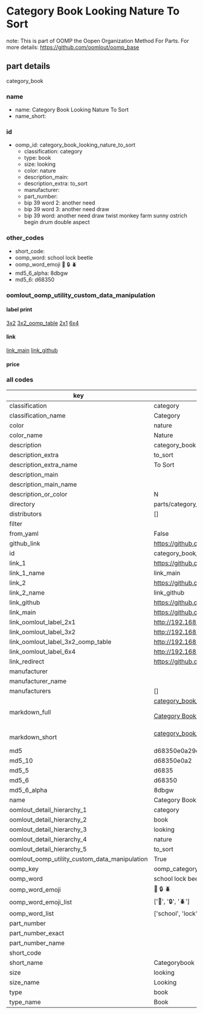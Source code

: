 # Category Book Looking Nature To Sort  

note: This is part of OOMP the Oopen Organization Method For Parts. For more details: https://github.com/oomlout/oomp_base

##  part details
  



category_book



### name
* name: Category Book Looking Nature To Sort
* name_short: 
### id
* oomp_id: category_book_looking_nature_to_sort
  * classification: category
  * type: book
  * size: looking
  * color: nature
  * description_main: 
  * description_extra: to_sort
  * manufacturer: 
  * part_number: 
  * bip 39 word 2: another need
  * bip 39 word 3: another need draw
  * bip 39 word: another need draw twist monkey farm sunny ostrich begin drum double aspect

### other_codes
* short_code: 
* oomp_word: school lock beetle
* oomp_word_emoji :school: :lock: :beetle:
* md5_6_alpha: 8dbgw
* md5_6: d68350






### oomlout_oomp_utility_custom_data_manipulation
#### label print
[3x2](http://192.168.1.245:1112/?label=oomp%208dbgw)
[3x2_oomp_table](http://192.168.1.108:1112/?label=oomp%208dbgw)
[2x1](http://192.168.1.242:1112/?label=oomp%208dbgw)
[6x4](http://192.168.1.55:1112/?label=oomp%208dbgw)    

#### link

[link_main](https://github.com/oomlout/oomlout_oomp_version_1_messy/tree/main/parts/category_book_looking_nature_to_sort) [link_github](https://github.com/oomlout/oomlout_oomp_version_1_messy/tree/main/parts/category_book_looking_nature_to_sort)                             

#### price







### all codes 
| key | value |  
| --- | --- |  
| classification | category |  
| classification_name | Category |  
| color | nature |  
| color_name | Nature |  
| description | category_book |  
| description_extra | to_sort |  
| description_extra_name | To Sort |  
| description_main |  |  
| description_main_name |  |  
| description_or_color | N  |  
| directory | parts/category_book_looking_nature_to_sort |  
| distributors | [] |  
| filter |  |  
| from_yaml | False |  
| github_link | https://github.com/oomlout/oomlout_oomp_part_src/tree/main/parts/category_book_looking_nature_to_sort |  
| id | category_book_looking_nature_to_sort |  
| link_1 | https://github.com/oomlout/oomlout_oomp_version_1_messy/tree/main/parts/category_book_looking_nature_to_sort |  
| link_1_name | link_main |  
| link_2 | https://github.com/oomlout/oomlout_oomp_version_1_messy/tree/main/parts/category_book_looking_nature_to_sort |  
| link_2_name | link_github |  
| link_github | https://github.com/oomlout/oomlout_oomp_version_1_messy/tree/main/parts/category_book_looking_nature_to_sort |  
| link_main | https://github.com/oomlout/oomlout_oomp_version_1_messy/tree/main/parts/category_book_looking_nature_to_sort |  
| link_oomlout_label_2x1 | http://192.168.1.242:1112/?label=oomp%208dbgw |  
| link_oomlout_label_3x2 | http://192.168.1.245:1112/?label=oomp%208dbgw |  
| link_oomlout_label_3x2_oomp_table | http://192.168.1.108:1112/?label=oomp%208dbgw |  
| link_oomlout_label_6x4 | http://192.168.1.55:1112/?label=oomp%208dbgw |  
| link_redirect | https://github.com/oomlout/oomlout_oomp_version_1_messy/tree/main/parts/category_book_looking_nature_to_sort |  
| manufacturer |  |  
| manufacturer_name |  |  
| manufacturers | [] |  
| markdown_full | [category_book_looking_nature_to_sort](none)<br>[](none)<br>[Category Book Looking Nature To Sort](none)<br><br> |  
| markdown_short | [category_book_looking_nature_to_sort](none)<br><br> |  
| md5 | d68350e0a29cfb2d4cc79eb884e4f04c |  
| md5_10 | d68350e0a2 |  
| md5_5 | d6835 |  
| md5_6 | d68350 |  
| md5_6_alpha | 8dbgw |  
| name | Category Book Looking Nature To Sort |  
| oomlout_detail_hierarchy_1 | category |  
| oomlout_detail_hierarchy_2 | book |  
| oomlout_detail_hierarchy_3 | looking |  
| oomlout_detail_hierarchy_4 | nature |  
| oomlout_detail_hierarchy_5 | to_sort |  
| oomlout_oomp_utility_custom_data_manipulation | True |  
| oomp_key | oomp_category_book_looking_nature_to_sort |  
| oomp_word | school lock beetle |  
| oomp_word_emoji | :school: :lock: :beetle: |  
| oomp_word_emoji_list | [':school:', ':lock:', ':beetle:'] |  
| oomp_word_list | ['school', 'lock', 'beetle'] |  
| part_number |  |  
| part_number_exact |  |  
| part_number_name |  |  
| short_code |  |  
| short_name | Categorybook |  
| size | looking |  
| size_name | Looking |  
| type | book |  
| type_name | Book |  
